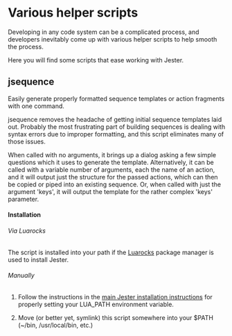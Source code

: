 # Various helper scripts

Developing in any code system can be a complicated process, and developers inevitably come up with various helper scripts to help smooth the process.

Here you will find some scripts that ease working with Jester.

## jsequence

Easily generate properly formatted sequence templates or action fragments with one command.

jsequence removes the headache of getting initial sequence templates laid out. Probably the most frustrating part of building sequences is dealing with syntax errors due to improper formatting, and this script eliminates many of those issues.

When called with no arguments, it brings up a dialog asking a few simple questions which it uses to generate the template. Alternatively, it can be called with a variable number of arguments, each the name of an action, and it will output just the structure for the passed actions, which can then be copied or piped into an existing sequence. Or, when called with just the argument 'keys', it will output the template for the rather complex 'keys' parameter.

#### Installation

###### Via Luarocks

The script is installed into your path if the [Luarocks](https://luarocks.org) package manager is used to install Jester.

###### Manually

  1. Follow the instructions in the [main Jester installation instructions](https://github.com/thehunmonkgroup/jester/blob/master/INSTALL.md) for properly setting your LUA_PATH environment variable.

  2. Move (or better yet, symlink) this script somewhere into your $PATH (~/bin, /usr/local/bin, etc.)

